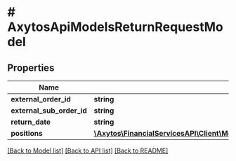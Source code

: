 # # AxytosApiModelsReturnRequestModel

## Properties

Name | Type | Description | Notes
------------ | ------------- | ------------- | -------------
**external_order_id** | **string** |  |
**external_sub_order_id** | **string** |  | [optional]
**return_date** | **string** |  | [optional]
**positions** | [**\Axytos\FinancialServicesAPI\Client\Model\AxytosCommonModelsOrderReturnPositionModel[]**](AxytosCommonModelsOrderReturnPositionModel.md) |  |

[[Back to Model list]](../../README.md#models) [[Back to API list]](../../README.md#endpoints) [[Back to README]](../../README.md)
